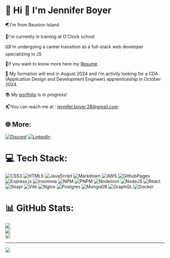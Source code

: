 # 💫 Hi 👋 I'm Jennifer Boyer

🌏I'm from Reunion Island

🔭I'm currently in training at O'Clock school

⌨️I'm undergoing a career transition as a full-stack web developer specializing in JS

🔗If you want to know more here my [Resume](https://drive.google.com/file/d/1e9lEQoPJxzO84E__WdGv1_VIX-fZV4ti/view?usp=drive_link)

🛑 My formation will end in August 2024 and i'm activily looking for a CDA (Application Design and Development Engineer) apprenticeship in October 2024.

📚 My [portfolio](https://boyerjennifer.github.io/) is in progress! 

📬You can reach me at : jennifer.boyer.28@gmail.com


## 🌐 More:
[![Discord](https://img.shields.io/badge/Discord-%237289DA.svg?logo=discord&logoColor=white)](https://discord.gg/https://discord.gg/boyerjennifer_28512) [![LinkedIn](https://img.shields.io/badge/LinkedIn-%230077B5.svg?logo=linkedin&logoColor=white)](www.linkedin.com/in/jennifer-boyer-9a5b08270) 

# 💻 Tech Stack:
![CSS3](https://img.shields.io/badge/css3-%231572B6.svg?style=for-the-badge&logo=css3&logoColor=white) ![HTML5](https://img.shields.io/badge/html5-%23E34F26.svg?style=for-the-badge&logo=html5&logoColor=white) ![JavaScript](https://img.shields.io/badge/javascript-%23323330.svg?style=for-the-badge&logo=javascript&logoColor=%23F7DF1E) ![Markdown](https://img.shields.io/badge/markdown-%23000000.svg?style=for-the-badge&logo=markdown&logoColor=white) ![AWS](https://img.shields.io/badge/AWS-%23FF9900.svg?style=for-the-badge&logo=amazon-aws&logoColor=white) ![GithubPages](https://img.shields.io/badge/github%20pages-121013?style=for-the-badge&logo=github&logoColor=white) ![Express.js](https://img.shields.io/badge/express.js-%23404d59.svg?style=for-the-badge&logo=express&logoColor=%2361DAFB) ![Insomnia](https://img.shields.io/badge/Insomnia-black?style=for-the-badge&logo=insomnia&logoColor=5849BE) ![NPM](https://img.shields.io/badge/NPM-%23CB3837.svg?style=for-the-badge&logo=npm&logoColor=white) ![PNPM](https://img.shields.io/badge/pnpm-%234a4a4a.svg?style=for-the-badge&logo=pnpm&logoColor=f69220) ![Nodemon](https://img.shields.io/badge/NODEMON-%23323330.svg?style=for-the-badge&logo=nodemon&logoColor=%BBDEAD) ![NodeJS](https://img.shields.io/badge/node.js-6DA55F?style=for-the-badge&logo=node.js&logoColor=white) ![React](https://img.shields.io/badge/react-%2320232a.svg?style=for-the-badge&logo=react&logoColor=%2361DAFB) ![Strapi](https://img.shields.io/badge/strapi-%232E7EEA.svg?style=for-the-badge&logo=strapi&logoColor=white) ![Vite](https://img.shields.io/badge/vite-%23646CFF.svg?style=for-the-badge&logo=vite&logoColor=white) ![Nginx](https://img.shields.io/badge/nginx-%23009639.svg?style=for-the-badge&logo=nginx&logoColor=white) ![Postgres](https://img.shields.io/badge/postgres-%23316192.svg?style=for-the-badge&logo=postgresql&logoColor=white) ![MongoDB](https://img.shields.io/badge/MongoDB-%234ea94b.svg?style=for-the-badge&logo=mongodb&logoColor=white) ![GraphQL](https://img.shields.io/badge/-GraphQL-E10098?style=for-the-badge&logo=graphql&logoColor=white) ![Docker](https://img.shields.io/badge/docker-%230db7ed.svg?style=for-the-badge&logo=docker&logoColor=white)
# 📊 GitHub Stats:
![](https://github-readme-stats.vercel.app/api?username=BoyerJennifer&theme=monokai&hide_border=false&include_all_commits=true&count_private=false)<br/>
![](https://github-readme-streak-stats.herokuapp.com/?user=BoyerJennifer&theme=monokai&hide_border=false)<br/>
![](https://github-readme-stats.vercel.app/api/top-langs/?username=BoyerJennifer&theme=monokai&hide_border=false&include_all_commits=true&count_private=false&layout=compact)

---
[![](https://visitcount.itsvg.in/api?id=BoyerJennifer&icon=0&color=0)](https://visitcount.itsvg.in)

<!-- Proudly created with GPRM ( https://gprm.itsvg.in ) -->

